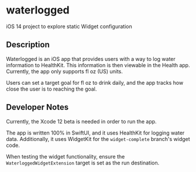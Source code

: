 # waterlogged
iOS 14 project to explore static Widget configuration

## Description
Waterlogged is an iOS app that provides users with a way to log water information to HealthKit. This information is then viewable in the Health app. Currently, the app only supports fl oz (US) units.

Users can set a target goal for fl oz to drink daily, and the app tracks how close the user is to reaching the goal. 

## Developer Notes
Currently, the Xcode 12 beta is needed in order to run the app. 

The app is written 100% in SwiftUI, and it uses HealthKit for logging water data. Additionally, it uses WidgetKit for the `widget-complete` branch's widget code.

When testing the widget functionality, ensure the `WaterloggedWidgetExtension` target is set as the run destination. 

